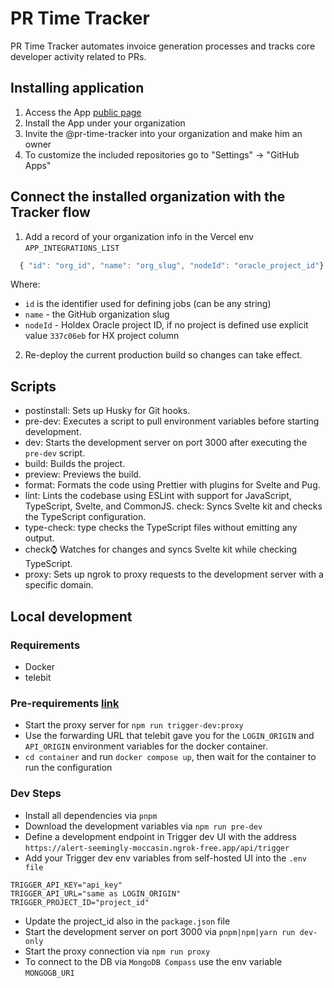# PR Time Tracker

PR Time Tracker automates invoice generation processes and tracks core developer activity related to PRs.

## Installing application

1. Access the App [public page](https://github.com/apps/pr-time-tracker)
2. Install the App under your organization
3. Invite the @pr-time-tracker into your organization and make him an owner
4. To customize the included repositories go to "Settings" -> "GitHub Apps"

## Connect the installed organization with the Tracker flow

1. Add a record of your organization info in the Vercel env `APP_INTEGRATIONS_LIST`

```javascript
  { "id": "org_id", "name": "org_slug", "nodeId": "oracle_project_id"}
```

Where:

- `id` is the identifier used for defining jobs (can be any string)
- `name` - the GitHub organization slug
- `nodeId` - Holdex Oracle project ID, if no project is defined use explicit value `337c06eb` for HX project column

2. Re-deploy the current production build so changes can take effect.

## Scripts

- postinstall: Sets up Husky for Git hooks.
- pre-dev: Executes a script to pull environment variables before starting development.
- dev: Starts the development server on port 3000 after executing the `pre-dev` script.
- build: Builds the project.
- preview: Previews the build.
- format: Formats the code using Prettier with plugins for Svelte and Pug.
- lint: Lints the codebase using ESLint with support for JavaScript, TypeScript, Svelte, and CommonJS.
  check: Syncs Svelte kit and checks the TypeScript configuration.
- type-check: type checks the TypeScript files without emitting any output.
- check:watch: Watches for changes and syncs Svelte kit while checking TypeScript.
- proxy: Sets up ngrok to proxy requests to the development server with a specific domain.

## Local development

### Requirements

- Docker
- telebit

### Pre-requirements [link](https://trigger.dev/docs/documentation/guides/self-hosting/supabase#self-host-trigger-dev-with-docker-compose)

- Start the proxy server for `npm run trigger-dev:proxy`
- Use the forwarding URL that telebit gave you for the `LOGIN_ORIGIN` and `API_ORIGIN` environment variables for the docker container.
- `cd container` and run `docker compose up`, then wait for the container to run the configuration

### Dev Steps

- Install all dependencies via `pnpm`
- Download the development variables via `npm run pre-dev`
- Define a development endpoint in Trigger dev UI with the address `https://alert-seemingly-moccasin.ngrok-free.app/api/trigger`
- Add your Trigger dev env variables from self-hosted UI into the `.env file`

```
TRIGGER_API_KEY="api_key"
TRIGGER_API_URL="same as LOGIN_ORIGIN"
TRIGGER_PROJECT_ID="project_id"
```

- Update the project_id also in the `package.json` file
- Start the development server on port 3000 via `pnpm|npm|yarn run dev-only`
- Start the proxy connection via `npm run proxy`
- To connect to the DB via `MongoDB Compass` use the env variable `MONGOGB_URI`
